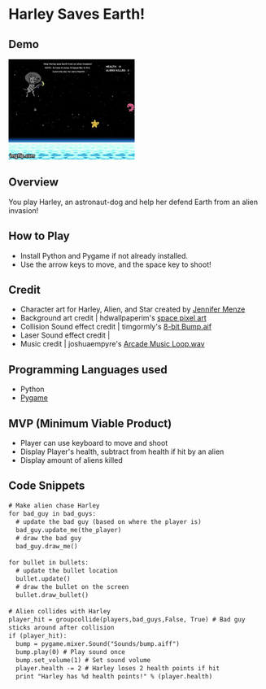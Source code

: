 # Harley Saves Earth!

## Demo
![alt text](Images/demo.gif "view a demo for Harley Saves Earth!")

## Overview
You play Harley, an astronaut-dog and help her defend Earth from an alien invasion!

## How to Play
* Install Python and Pygame if not already installed.
* Use the arrow keys to move, and the space key to shoot!

## Credit
* Character art for Harley, Alien, and Star created by [Jennifer Menze](https://github.com/jamenze)
* Background art credit | hdwallpaperim's [space pixel art](https://hdwallpaperim.com/space-pixel-art-horizon-stars/)
* Collision Sound effect credit | timgormly's [8-bit Bump.aif](https://freesound.org/people/timgormly/sounds/170141/)
* Laser Sound effect credit | 
* Music credit | joshuaempyre's [Arcade Music Loop.wav](https://freesound.org/people/joshuaempyre/sounds/251461/)

## Programming Languages used
* Python
* [Pygame](http://www.pygame.org/news)

## MVP (Minimum Viable Product)
* Player can use keyboard to move and shoot
* Display Player's health, subtract from health if hit by an alien
* Display amount of aliens killed

## Code Snippets
```
# Make alien chase Harley
for bad_guy in bad_guys:
  # update the bad guy (based on where the player is)
  bad_guy.update_me(the_player)
  # draw the bad guy
  bad_guy.draw_me()

for bullet in bullets:
  # update the bullet location
  bullet.update()
  # draw the bullet on the screen
  bullet.draw_bullet()
    
# Alien collides with Harley
player_hit = groupcollide(players,bad_guys,False, True) # Bad guy sticks around after collision
if (player_hit):
  bump = pygame.mixer.Sound("Sounds/bump.aiff")
  bump.play(0) # Play sound once
  bump.set_volume(1) # Set sound volume
  player.health -= 2 # Harley loses 2 health points if hit
  print "Harley has %d health points!" % (player.health)
    
```
